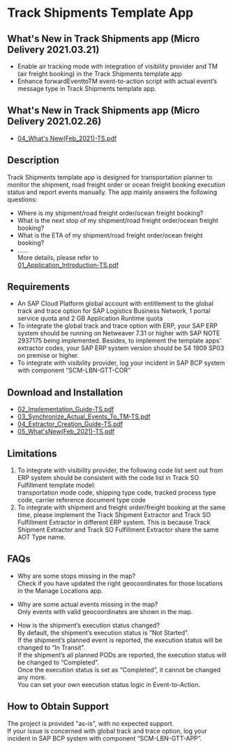 # Track Shipments Template App

## What's New in Track Shipments app (Micro Delivery 2021.03.21)
* Enable air tracking mode with integration of visibility provider and TM (air freight booking) in the Track Shipments template app
* Enhance forwardEventtoTM event-to-action script with actual event’s message type in Track Shipments template app.

## What's New in Track Shipments app (Micro Delivery 2021.02.26)
* [04_What's New(Feb_2021)-TS.pdf](https://github.com/SAP-samples/logistics-business-network-gtt-samples/blob/master/lbn-gtt-template-ts/Documents/04_What'sNew_Feb_2021-TS.pdf) 
## Description
Track Shipments template app is designed for transportation planner to monitor the shipment, road freight order or ocean freight booking execution status and report events manually. The app mainly answers the following questions:
* Where is my shipment/road freight order/ocean freight booking?
* What is the next stop of my shipment/road freight order/ocean freight booking?
* What is the ETA of my shipment/road freight order/ocean freight booking?
* …… </br>
More details, please refer to </br>
[01_Application_Introduction-TS.pdf](https://github.com/SAP-samples/logistics-business-network-gtt-samples/blob/master/lbn-gtt-template-ts/Documents/01_Application_Introduction-TS.pdf)

## Requirements
* An SAP Cloud Platform global account with entitlement to the global track and trace option for SAP Logistics Business Network, 1 portal service quota and 2 GB Application Runtime quota
* To integrate the global track and trace option with ERP, your SAP ERP system should be running on Netweaver 7.31 or higher with SAP NOTE 2937175 being implemented. Besides, to implement the template apps' extractor codes, your SAP ERP system version should be S4 1909 SP03 on premise or higher.
* To integrate with visibility provider, log your incident in SAP BCP system with component “SCM-LBN-GTT-COR”

## Download and Installation
* [02_Implementation_Guide-TS.pdf](https://github.com/SAP-samples/logistics-business-network-gtt-samples/blob/master/lbn-gtt-template-ts/Documents/02_Implementation_Guide-TS.pdf) 
* [03_Synchronize_Actual_Events_To_TM-TS.pdf](https://github.com/SAP-samples/logistics-business-network-gtt-samples/blob/master/lbn-gtt-template-ts/Documents/03_Synchronize_Actual_Events_To_TM-TS.pdf) 
* [04_Extractor_Creation_Guide-TS.pdf](https://github.com/SAP-samples/logistics-business-network-gtt-samples/blob/master/lbn-gtt-template-ts/Documents/04_Extractor_Creation_Guide-TS.pdf)
* [05_What'sNew(Feb_2021)-TS.pdf](https://github.com/SAP-samples/logistics-business-network-gtt-samples/blob/master/lbn-gtt-template-ts/Documents/05_What'sNew(Feb_2021)-TS.pdf)

## Limitations
1.	To integrate with visibility provider, the following code list sent out from ERP system should be consistent with the code list in Track SO Fulfillment template model: </br>
transportation mode code, shipping type code, tracked process type code, carrier reference document type code</br>  
2.	To integrate with shipment and freight order/freight booking at the same time, please implement the Track Shipment Extractor and Track SO Fulfillment Extractor in different ERP system. This is because Track Shipment Extractor and Track SO Fulfillment Extractor share the same AOT Type name. </br>

## FAQs
* Why are some stops missing in the map? </br>
Check if you have updated the right geocoordinates for those locations in the Manage Locations app. </br>

* Why are some actual events missing in the map? </br>
Only events with valid geocoordinates are shown in the map. </br>

* How is the shipment’s execution status changed? </br>
By default, the shipment’s execution status is “Not Started”. </br>
If the shipment’s planned event is reported, the execution status will be changed to “In Transit”. </br>
If the shipment’s all planned PODs are reported, the execution status will be changed to “Completed”. </br>
Once the execution status is set as “Completed”, it cannot be changed any more. </br>
You can set your own execution status logic in Event-to-Action. </br>

## How to Obtain Support
The project is provided "as-is", with no expected support. </br>
If your issue is concerned with global track and trace option, log your incident in SAP BCP system with component “SCM-LBN-GTT-APP”.
